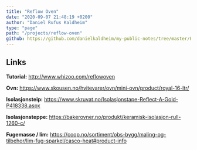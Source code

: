 ```yaml
---
title: "Reflow Oven"
date: "2020-09-07 21:48:19 +0200"
author: "Daniel Rufus Kaldheim"
type: "page"
path: "/projects/reflow-oven"
github: https://github.com/danielkaldheim/my-public-notes/tree/master/Projects/Reflow%20Ovnen
---
```



## Links

**Tutorial:**
<http://www.whizoo.com/reflowoven>

**Ovn:**
<https://www.skousen.no/hvitevarer/ovn/mini-ovn/product/royal-16-ltr/>

**Isolasjonsteip:**
<https://www.skruvat.no/Isolasjonstape-Reflect-A-Gold-P418338.aspx>

**Isolasjonsteppe:**
<https://bakerovner.no/produkt/keramisk-isolasjon-rull-1260-c/>

**Fugemasse / lim:**
<https://coop.no/sortiment/obs-bygg/maling-og-tilbehor/lim-fug-sparkel/casco-heat#product-info>
